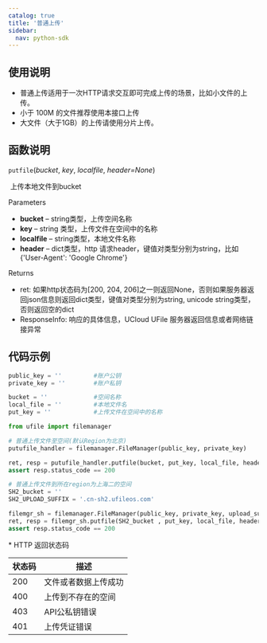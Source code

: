 ```yaml
---
catalog: true  
title: '普通上传'
sidebar:
  nav: python-sdk
---
```


## 使用说明

* 普通上传适用于一次HTTP请求交互即可完成上传的场景，比如小文件的上传。
* 小于 100M 的文件推荐使用本接口上传
* 大文件（大于1GB）的上传请使用分片上传。

## 函数说明

`putfile`(*bucket*, *key*, *localfile*, *header=None*)

​				上传本地文件到bucket

Parameters

- **bucket** – string类型，上传空间名称
- **key** – string 类型，上传文件在空间中的名称
- **localfile** – string类型，本地文件名称
- **header** – dict类型，http 请求header，键值对类型分别为string，比如{'User-Agent': 'Google Chrome'}

Returns

* ret: 如果http状态码为[200, 204, 206]之一则返回None，否则如果服务器返回json信息则返回dict类型，键值对类型分别为string, unicode string类型，否则返回空的dict
* ResponseInfo: 响应的具体信息，UCloud UFile 服务器返回信息或者网络链接异常



## 代码示例

<div class="copyable" markdown="1">

```python
public_key = ''         #账户公钥
private_key = ''        #账户私钥

bucket = ''             #空间名称
local_file = ''         #本地文件名
put_key = ''            #上传文件在空间中的名称

from ufile import filemanager

# 普通上传文件至空间(默认Region为北京)
putufile_handler = filemanager.FileManager(public_key, private_key)

ret, resp = putufile_handler.putfile(bucket, put_key, local_file, header=None)
assert resp.status_code == 200

# 普通上传文件到所在region为上海二的空间
SH2_bucket = ''
SH2_UPLOAD_SUFFIX = '.cn-sh2.ufileos.com'

filemgr_sh = filemanager.FileManager(public_key, private_key, upload_suffix=SH2_UPLOAD_SUFFIX)
ret, resp = filemgr_sh.putfile(SH2_bucket , put_key, local_file, header=None)
assert resp.status_code == 200
```
</div>
* HTTP 返回状态码

| 状态码 | 描述                 |
| ------ | -------------------- |
| 200    | 文件或者数据上传成功 |
| 400    | 上传到不存在的空间   |
| 403    | API公私钥错误        |
| 401    | 上传凭证错误         |
